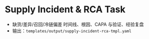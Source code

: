 # Supply Incident & RCA Task

- 缺货/差异/召回/冷链偏差 时间线、根因、CAPA 与验证、经验复盘
- 输出：`templates/output/supply-incident-rca-tmpl.yaml`
